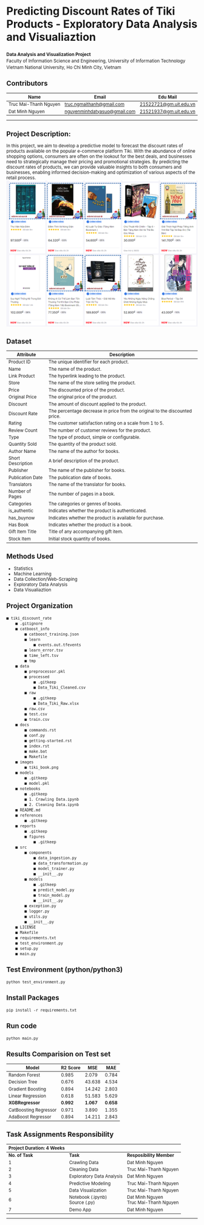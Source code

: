 Predicting Discount Rates of Tiki Products - Exploratory Data Analysis and Visualiaztion
==============================

<p>
    <small><b>Data Analysis and Visualization Project</b><br>
    Faculty of Information Science and Engineering, University of Information Technology <br>
    Vietnam National University, Ho Chi Minh City, Vietnam<br>
</p>

## Contributors

|Name     |  Email   | Edu Mail|
|---------|-----------------|----------------------|
|Truc Mai-Thanh Nguyen| truc.ngmaithanh@gmail.com | 21522721@gm.uit.edu.vn|
|Dat Minh Nguyen |     nguyenminhdatyasuo@gmail.com    | 21521937@gm.uit.edu.vn|


-------------------------------
Project Description: 
------------------------------
In this project, we aim to develop a predictive model to forecast the discount rates of products available on the popular e-commerce platform Tiki. With the abundance of online shopping options, consumers are often on the lookout for the best deals, and businesses need to strategically manage their pricing and promotional strategies. By predicting the discount rates of products, we can provide valuable insights to both consumers and businesses, enabling informed decision-making and optimization of various aspects of the retail process.
![Image Alt text](images/tiki_book.png)

Dataset 
-------------------------------
| Attribute         | Description                                                                                      |
|-------------------|--------------------------------------------------------------------------------------------------|
| Product ID        | The unique identifier for each product.                                                          |
| Name              | The name of the product.                                                                         |
| Link Product      | The hyperlink leading to the product.                                                            |
| Store             | The name of the store selling the product.                                                       |
| Price             | The discounted price of the product.                                                             |
| Original Price    | The original price of the product.                                                               |
| Discount          | The amount of discount applied to the product.                                                   |
| Discount Rate     | The percentage decrease in price from the original to the discounted price.                       |
| Rating            | The customer satisfaction rating on a scale from 1 to 5.                                          |
| Review Count      | The number of customer reviews for the product.                                                   |
| Type              | The type of product, simple or configurable.                                                      |
| Quantity Sold     | The quantity of the product sold.                                                                 |
| Author Name       | The name of the author for books.                                                                 |
| Short Description| A brief description of the product.                                                               |
| Publisher         | The name of the publisher for books.                                                              |
| Publication Date  | The publication date of books.                                                                    |
| Translators       | The name of the translator for books.                                                             |
| Number of Pages   | The number of pages in a book.                                                                    |
| Categories        | The categories or genres of books.                                                                                                                                     |
| is_authentic      | Indicates whether the product is authenticated.                                                   |
| has_buynow        | Indicates whether the product is available for purchase.                                          |
| Has Book          | Indicates whether the product is a book.                                                          |
| Gift Item Title   | Title of any accompanying gift item.                                                              |
| Stock Item        | Initial stock quantity of books.                                                                  |


Methods Used
------------
* Statistics
* Machine Learning
* Data Collection/Web-Scraping
* Exploratory Data Analysis
* Data Visualiaztion


Project Organization
------------
```
■ tiki_discount_rate
    ■ .gitignore
    ■ catboost_info
        ■ catboost_training.json
        ■ learn
            ■ events.out.tfevents
        ■ learn_error.tsv
        ■ time_left.tsv
        ■ tmp
    ■ data
        ■ preprocessor.pkl
        ■ processed
            ■ .gitkeep
            ■ Data_Tiki_Cleaned.csv
        ■ raw
            ■ .gitkeep
            ■ Data_Tiki_Raw.xlsx
        ■ raw.csv
        ■ test.csv
        ■ train.csv
    ■ docs
        ■ commands.rst
        ■ conf.py
        ■ getting-started.rst
        ■ index.rst
        ■ make.bat
        ■ Makefile
    ■ images
        ■ tiki_book.png
    ■ models
        ■ .gitkeep
        ■ model.pkl
    ■ notebooks
        ■ .gitkeep
        ■ 1. Crawling Data.ipynb
        ■ 2. Cleaning Data.ipynb
    ■ README.md
    ■ references
        ■ .gitkeep
    ■ reports
        ■ .gitkeep
        ■ figures
            ■ .gitkeep
    ■ src
        ■ components
            ■ data_ingestion.py
            ■ data_transformation.py
            ■ model_trainer.py
            ■ __init__.py
        ■ models
            ■ .gitkeep
            ■ predict_model.py
            ■ train_model.py
            ■ __init__.py
        ■ exception.py
        ■ logger.py
        ■ utils.py
        ■ __init__.py
    ■ LICENSE
    ■ Makefile
    ■ requirements.txt
    ■ test_environment.py
    ■ setup.py
    ■ main.py
```

Test Environment (python/python3)
-----------------
```
python test_environment.py
```
Install Packages 
-----------------
```
pip install -r requirements.txt
```
Run code
-----------------
```
python main.py
```

Results Comparision on Test set
-----------------------------
|Model|R2 Score|MSE|MAE|
|--------|------|----|---|
|Random Forest|0.985|2.079|0.784|
|Decision Tree|0.676|43.638|4.534|
|Gradient Boosting|0.894|14.242|2.803|
|Linear Regression|0.618|51.583|5.629|
|__XGBRegressor__|__0.992__|__1.067__|__0.658__|        
|CatBoosting Regressor|0.971|3.890|1.355|
|AdaBoost Regressor|0.894|14.211|2.843|


Task Assignments Responsibility
-----------------------------------

|<b>Project Duration: 4 Weeks</b>|||
|---------------------------|----|----------------------|
|__No. of Task__|__Task__|__Resposibility Member__|
|1|Crawling Data|Dat Minh Nguyen|
|2|Cleaning Data|Truc Mai-Thanh Nguyen|
|3|Exploratory Data Analysis|Dat Minh Nguyen|
|4|Predictive Modeling|Truc Mai-Thanh Nguyen|
|5|Data Visualization|Truc Mai-Thanh Nguyen|
|6|Notebook (.ipynb)<br>Source (.py)|Dat Minh Nguyen <br> Truc Mai-Thanh Nguyen|
|7|Demo App|Dat Minh Nguyen|




-------------------







